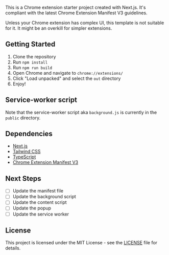 This is a Chrome extension starter project created with Next.js. It's compliant with
the latest Chrome Extension Manifest V3 guidelines.

Unless your Chrome extension has complex UI, this template is not suitable for it. It might be an overkill for simpler extensions.

## Getting Started

1. Clone the repository
2. Run `npm install`
3. Run `npm run build`
4. Open Chrome and navigate to `chrome://extensions/`
5. Click "Load unpacked" and select the `out` directory
6. Enjoy!

## Service-worker script

Note that the service-worker script aka `background.js` is currently in the `public` directory.

## Dependencies

- [Next.js](https://nextjs.org/)
- [Tailwind CSS](https://tailwindcss.com/)
- [TypeScript](https://www.typescriptlang.org/)
- [Chrome Extension Manifest V3](https://developer.chrome.com/docs/extensions/reference/manifest/)

## Next Steps

- [ ] Update the manifest file
- [ ] Update the background script
- [ ] Update the content script
- [ ] Update the popup
- [ ] Update the service worker

## License

This project is licensed under the MIT License - see the [LICENSE](LICENSE.md) file for details.
